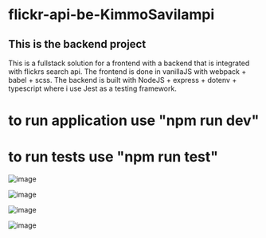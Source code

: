 # flickr-api-be-KimmoSavilampi

## This is the backend project


This is a fullstack solution for a frontend with a backend that is integrated with flickrs search api. The frontend is done in vanillaJS with webpack + babel + scss. The backend is built with NodeJS + express + dotenv + typescript where i use Jest as a testing framework.


# to run application use "npm run dev"
# to run tests use "npm run test"


![image](https://user-images.githubusercontent.com/39192814/161533672-6723b040-b1fd-44e6-bc33-ac4130af9932.png)

![image](https://user-images.githubusercontent.com/39192814/161533722-a97c84f7-a99a-42f0-8e43-5ee597986cbb.png)

![image](https://user-images.githubusercontent.com/39192814/161533777-915ede51-7201-4b62-9497-fd329456ee9a.png)

![image](https://user-images.githubusercontent.com/39192814/161533825-82b5cf61-1a14-4e4a-a3d3-98468935b08a.png)
